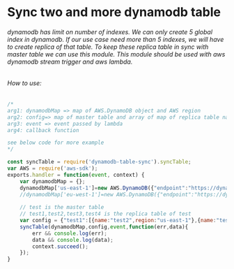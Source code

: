# Sync two and more dynamodb table

###### dynamodb has limit on number of indexes. We can only create 5 global index in dynamodb. If our use case need more than 5 indexes, we will have to create replica of that table. To keep these replica table in sync with master table we can use this module. This module should be used with aws dynamodb stream trigger and aws lambda.

###### How to use:

```javascript
/*
arg1: dynamodbMap => map of AWS.DynamoDB object and AWS region 
arg2: config=> map of master table and array of map of replica table name and aws region of that table 
arg3: event => event passed by lambda
arg4: callback function

see below code for more example
*/

const syncTable = require('dynamodb-table-sync').syncTable;
var AWS = require('aws-sdk');
exports.handler = function(event, context) {
	var dynamodbMap = {};
	dynamodbMap['us-east-1']=new AWS.DynamoDB({"endpoint":"https://dynamodb.us-east-1.amazonaws.com","region":"us-east-1"});
	//dynamodbMap['eu-west-1']=new AWS.DynamoDB({"endpoint":"https://dynamodb.eu-west-1.amazonaws.com","region":"eu-west-1"});
	
	// test is the master table
	// test1,test2,test3,test4 is the replica table of test
	var config = {"test1":[{name:"test2",region:"us-east-1"},{name:"test3",region:"us-east-1"}/*,{name:"test4",region:"eu-west-1"}*/]}
	syncTable(dynamodbMap,config,event,function(err,data){
		err && console.log(err);
		data && console.log(data);
		context.succeed();
	});
}
```
 